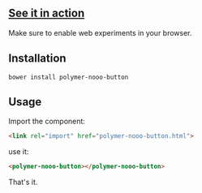 ## [See it in action](http://pascalprecht.github.io/polymer-nooo-button)

Make sure to enable web experiments in your browser.

## Installation

````
bower install polymer-nooo-button
````

## Usage

Import the component:
```html
<link rel="import" href="polymer-nooo-button.html">
```

use it:
```html
<polymer-nooo-button></polymer-nooo-button>
```

That's it.
